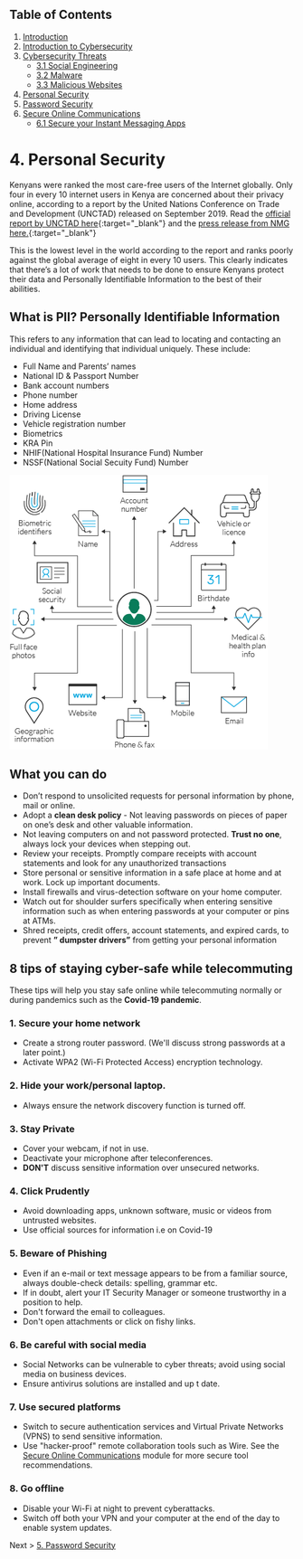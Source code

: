 ## Table of Contents

1. [Introduction](https://the-mind.github.io/OnlineSecurity/)
1. [Introduction to Cybersecurity](https://the-mind.github.io/OnlineSecurity/training/introduction)
1. [Cybersecurity Threats](https://the-mind.github.io/OnlineSecurity/training/cybersecuritythreats)
    * [3.1 Social Engineering](https://the-mind.github.io/OnlineSecurity/training/socialengineering)
    * [3.2 Malware](https://the-mind.github.io/OnlineSecurity/training/malware)
    * [3.3 Malicious Websites](https://the-mind.github.io/OnlineSecurity/training/maliciouswebsites)
1. [Personal Security](https://the-mind.github.io/OnlineSecurity/training/personalsecurity)
1. [Password Security](https://the-mind.github.io/OnlineSecurity/training/passwordsecurity)
1. [Secure Online Communications](https://the-mind.github.io/OnlineSecurity/training/securecommunications)
    * [6.1 Secure your Instant Messaging Apps](https://the-mind.github.io/OnlineSecurity/training/secureim) 
    
# 4. Personal Security

Kenyans were ranked the most care-free users of the Internet globally. Only four in every 10 internet users in Kenya are concerned about their privacy online, according to a report by the United Nations Conference on Trade and Development (UNCTAD) released on September 2019. Read the [official report by UNCTAD here](https://unctad.org/en/PublicationsLibrary/der2019_en.pdf){:target="_blank"} and the [press release from NMG here.](https://www.nation.co.ke/news/Kenyans-the-most-carefree-users-of-internet/1056-5261054-1b6rqjz/index.html){:target="_blank"}

This is the lowest level in the world according to the report and ranks poorly against the global average of eight in every 10 users. This clearly indicates that there’s a lot of work that needs to be done to ensure Kenyans protect their data and Personally Identifiable Information to the best of their abilities. 

## What is PII? Personally Identifiable Information

This refers to any information that can lead to locating and contacting an individual and identifying that individual uniquely. These include:

*	Full Name and Parents’ names
* National ID & Passport Number
* Bank account numbers
* Phone number
* Home address 
* Driving License
* Vehicle registration number
* Biometrics
*	KRA Pin 
* NHIF(National Hospital Insurance Fund) Number
* NSSF(National Social Secuity Fund) Number

![Personally Identifiable Information](../images/pii.png)

## What you can do 
* Don’t respond to unsolicited requests for personal information by phone, mail or online.
* Adopt a __clean desk policy__ - Not leaving passwords on pieces of paper on one’s desk and other valuable information.
* Not leaving computers on and not password protected. __Trust no one__, always lock your devices when stepping out. 
* Review your receipts. Promptly compare receipts with account statements and look for any unauthorized transactions
*	Store personal or sensitive information in a safe place at home and at work. Lock up important documents. 
* Install firewalls and virus-detection software on your home computer.
* Watch out for shoulder surfers specifically when entering sensitive information such as when entering passwords at your computer or pins at ATMs. 
* Shred receipts, credit offers, account statements, and expired cards, to prevent
__” dumpster drivers”__ from getting your personal information

## 8 tips of staying cyber-safe while telecommuting
These tips will help you stay safe online while telecommuting normally or during pandemics such as the __Covid-19 pandemic__.

### 1. Secure your home network 
* Create a strong router password. (We'll discuss strong passwords at a later point.)
* Activate WPA2 (Wi-Fi Protected Access) encryption technology. 

### 2. Hide your work/personal laptop. 
* Always ensure the network discovery function is turned off. 

### 3. Stay Private
* Cover your webcam, if not in use. 
* Deactivate your microphone after teleconferences. 
* __DON'T__ discuss sensitive information over unsecured networks. 

### 4. Click Prudently
* Avoid downloading apps, unknown software, music or videos from untrusted websites. 
* Use official sources for information i.e on Covid-19

### 5. Beware of Phishing 
* Even if an e-mail or text message appears to be from a familiar source, always double-check details: spelling, grammar etc. 
* If in doubt, alert your IT Security Manager or someone trustworthy in a position to help. 
* Don't forward the email to colleagues. 
* Don't open attachments or click on fishy links. 

### 6. Be careful with social media
* Social Networks can be vulnerable to cyber threats; avoid using social media on business devices. 
* Ensure antivirus solutions are installed and up t date. 

### 7. Use secured platforms 
* Switch to secure authentication services and Virtual Private Networks (VPNS) to send sensitive information.
* Use "hacker-proof" remote collaboration tools such as Wire. See the [Secure Online Communications](https://the-mind.github.io/OnlineSecurity/training/securecommunications) module for more secure tool recommendations. 

### 8. Go offline 
* Disable your Wi-Fi at night to prevent cyberattacks. 
* Switch off both your VPN and your computer at the end of the day to enable system updates. 

 Next > [5. Password Security](https://the-mind.github.io/OnlineSecurity/training/passwordsecurity) 


